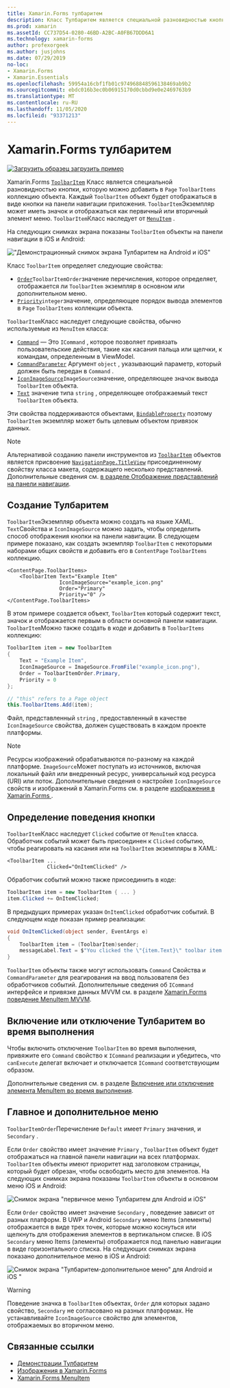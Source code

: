 ```yaml
---
title: Xamarin.Forms тулбаритем
description: Класс Тулбаритем является специальной разновидностью кнопки, используемой на панели навигации приложения.
ms.prod: xamarin
ms.assetId: CC737D54-0280-46BD-A2BC-A0FB67DDD6A1
ms.technology: xamarin-forms
author: profexorgeek
ms.author: jusjohns
ms.date: 07/29/2019
no-loc:
- Xamarin.Forms
- Xamarin.Essentials
ms.openlocfilehash: 59954a16cbf1fb01c974968848596138469ab9b2
ms.sourcegitcommit: ebdc016b3ec0b06915170d0cbbd9e0e2469763b9
ms.translationtype: MT
ms.contentlocale: ru-RU
ms.lasthandoff: 11/05/2020
ms.locfileid: "93371213"
---
```

# <a name="no-locxamarinforms-toolbaritem"></a>Xamarin.Forms тулбаритем

[![Загрузить образец](~/media/shared/download.png) загрузить пример](/samples/xamarin/xamarin-forms-samples/userinterface-toolbaritem/)

Xamarin.Forms [`ToolbarItem`](xref:Xamarin.Forms.ToolbarItem) Класс является специальной разновидностью кнопки, которую можно добавить в `Page` `ToolbarItems` коллекцию объекта. Каждый `ToolbarItem` объект будет отображаться в виде кнопки на панели навигации приложения. `ToolbarItem`Экземпляр может иметь значок и отображаться как первичный или вторичный элемент меню. `ToolbarItem`Класс наследует от [`MenuItem`](xref:Xamarin.Forms.MenuItem) .

На следующих снимках экрана показаны `ToolbarItem` объекты на панели навигации в iOS и Android:

!["Демонстрационный снимок экрана Тулбаритем на Android и iOS"](toolbaritem-images/toolbaritem-device-screenshot.png "Демонстрационный снимок экрана Тулбаритем на устройствах Android и iOS")

Класс `ToolbarItem` определяет следующие свойства:

* [`Order`](xref:Xamarin.Forms.ToolbarItem.Order)`ToolbarItemOrder`значение перечисления, которое определяет, отображается ли `ToolbarItem` экземпляр в основном или дополнительном меню.
* [`Priority`](xref:Xamarin.Forms.ToolbarItem.Priority)`integer`значение, определяющее порядок вывода элементов в `Page` `ToolbarItems` коллекции объекта.

`ToolbarItem`Класс наследует следующие свойства, обычно используемые из `MenuItem` класса:

* [`Command`](xref:Xamarin.Forms.MenuItem.Command) — Это `ICommand` , которое позволяет привязать пользовательские действия, такие как касания пальца или щелчки, к командам, определенным в ViewModel.
* [`CommandParameter`](xref:Xamarin.Forms.MenuItem.CommandParameter) Аргумент `object` , указывающий параметр, который должен быть передан в `Command` .
* [`IconImageSource`](xref:Xamarin.Forms.MenuItem.IconImageSource)`ImageSource`значение, определяющее значок вывода `ToolbarItem` объекта.
* [`Text`](xref:Xamarin.Forms.MenuItem.Text) значение типа `string` , определяющее отображаемый текст `ToolbarItem` объекта.

Эти свойства поддерживаются объектами, [`BindableProperty`](xref:Xamarin.Forms.BindableProperty) поэтому `ToolbarItem` экземпляр может быть целевым объектом привязок данных.

> [!NOTE]
> Альтернативой созданию панели инструментов из [`ToolbarItem`](xref:Xamarin.Forms.ToolbarItem) объектов является присвоение [`NavigationPage.TitleView`](xref:Xamarin.Forms.NavigationPage.TitleViewProperty) присоединенному свойству класса макета, содержащего несколько представлений. Дополнительные сведения см. [в разделе Отображение представлений на панели навигации](~/xamarin-forms/app-fundamentals/navigation/hierarchical.md#displaying-views-in-the-navigation-bar).

## <a name="create-a-toolbaritem"></a>Создание Тулбаритем

`ToolbarItem`Экземпляр объекта можно создать на языке XAML. `Text`Свойства и `IconImageSource` можно задать, чтобы определить способ отображения кнопки на панели навигации. В следующем примере показано, как создать экземпляр `ToolbarItem` с некоторыми наборами общих свойств и добавить его в `ContentPage` `ToolbarItems` коллекцию.

```xaml
<ContentPage.ToolbarItems>
    <ToolbarItem Text="Example Item"
                 IconImageSource="example_icon.png"
                 Order="Primary"
                 Priority="0" />
</ContentPage.ToolbarItems>
```

В этом примере создается объект, `ToolbarItem` который содержит текст, значок и отображается первым в области основной панели навигации. `ToolbarItem`Можно также создать в коде и добавить в `ToolbarItems` коллекцию:

```csharp
ToolbarItem item = new ToolbarItem
{
    Text = "Example Item",
    IconImageSource = ImageSource.FromFile("example_icon.png"),
    Order = ToolbarItemOrder.Primary,
    Priority = 0
};

// "this" refers to a Page object
this.ToolbarItems.Add(item);
```

Файл, представленный `string` , предоставленный в качестве `IconImageSource` свойства, должен существовать в каждом проекте платформы.

> [!NOTE]
> Ресурсы изображений обрабатываются по-разному на каждой платформе. `ImageSource`Может поступать из источников, включая локальный файл или внедренный ресурс, универсальный код ресурса (URI) или поток. Дополнительные сведения о настройке `IconImageSource` свойств и изображений в Xamarin.Forms см. в разделе [изображения в Xamarin.Forms ](~/xamarin-forms/user-interface/images.md).

## <a name="define-button-behavior"></a>Определение поведения кнопки

`ToolbarItem`Класс наследует `Clicked` событие от `MenuItem` класса. Обработчик событий может быть присоединен к `Clicked` событию, чтобы реагировать на касания или на `ToolbarItem` экземпляры в XAML:

```xaml
<ToolbarItem ...
             Clicked="OnItemClicked" />
```

Обработчик событий можно также присоединить в коде:

```csharp
ToolbarItem item = new ToolbarItem { ... }
item.Clicked += OnItemClicked;
```

В предыдущих примерах указан `OnItemClicked` обработчик событий. В следующем коде показан пример реализации:

```csharp
void OnItemClicked(object sender, EventArgs e)
{
    ToolbarItem item = (ToolbarItem)sender;
    messageLabel.Text = $"You clicked the \"{item.Text}\" toolbar item.";
}
```

`ToolbarItem` объекты также могут использовать `Command` Свойства и `CommandParameter` для реагирования на ввод пользователя без обработчиков событий. Дополнительные сведения об `ICommand` интерфейсе и привязке данных MVVM см. в разделе [ Xamarin.Forms поведение MenuItem MVVM](~/xamarin-forms/user-interface/menuitem.md#define-menuitem-behavior-with-mvvm).

## <a name="enable-or-disable-a-toolbaritem-at-runtime"></a>Включение или отключение Тулбаритем во время выполнения

Чтобы включить отключение `ToolbarItem` во время выполнения, привяжите его `Command` свойство к `ICommand` реализации и убедитесь, что `canExecute` делегат включает и отключается `ICommand` соответствующим образом.

Дополнительные сведения см. в разделе [Включение или отключение элемента MenuItem во время выполнения](menuitem.md#enable-or-disable-a-menuitem-at-runtime).

## <a name="primary-and-secondary-menus"></a>Главное и дополнительное меню

`ToolbarItemOrder`Перечисление `Default` имеет `Primary` значения, и `Secondary` .

Если `Order` свойство имеет значение `Primary` , `ToolbarItem` объект будет отображаться на главной панели навигации на всех платформах. `ToolbarItem` объекты имеют приоритет над заголовком страницы, который будет обрезан, чтобы освободить место для элементов. На следующих снимках экрана показаны `ToolbarItem` объекты в основном меню iOS и Android:

![Снимок экрана "первичное меню Тулбаритем для Android и iOS"](toolbaritem-images/toolbaritem-primary-menu.png "Снимок экрана основного меню Тулбаритем на устройствах Android и iOS")

Если `Order` свойство имеет значение `Secondary` , поведение зависит от разных платформ. В UWP и Android `Secondary` меню Items (элементы) отображается в виде трех точек, которые можно коснуться или щелкнуть для отображения элементов в вертикальном списке. В iOS `Secondary` меню Items (элементы) отображается под панелью навигации в виде горизонтального списка. На следующих снимках экрана показано дополнительное меню в iOS и Android:

![Снимок экрана "Тулбаритем-дополнительное меню" для Android и iOS "](toolbaritem-images/toolbaritem-secondary-menu.png "Снимок экрана дополнительного меню Тулбаритем в Android и iOS")

> [!WARNING]
> Поведение значка в `ToolbarItem` объектах, `Order` для которых задано свойство, `Secondary` не согласовано на разных платформах. Не устанавливайте `IconImageSource` свойство для элементов, отображаемых во вторичном меню.

## <a name="related-links"></a>Связанные ссылки

* [Демонстрации Тулбаритем](/samples/xamarin/xamarin-forms-samples/userinterface-toolbaritem/)
* [Изображения в Xamarin.Forms](~/xamarin-forms/user-interface/images.md)
* [Xamarin.Forms MenuItem](~/xamarin-forms/user-interface/menuitem.md)